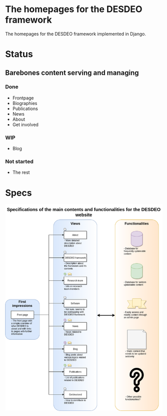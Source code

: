 # The homepages for the DESDEO framework
The homepages for the DESDEO framework implemented in Django.

# Status
## Barebones content serving and managing
### Done
- Frontpage
- Biographies
- Publications
- News
- About
- Get involved
### WIP
- Blog

### Not started
- The rest

# Specs
![Image of the website specifications](https://github.com/gialmisi/desdeo-website/blob/master/img/DESDEO_website_specs.png "Specifications for the website")
